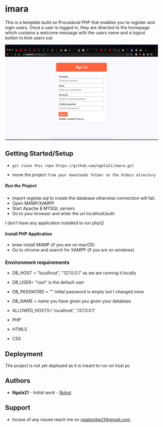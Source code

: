 # imara
This is a template build on Procedural PHP that enables you to register and login users. Once a user is logged in, they are directed to the homepage which contains a welcome message with the users name and a logout button to kick users out.

![screenshot](imara.png)

## Getting Started/Setup

* `git clone this repo https://github.com/ngala21/imara.git`

* move the project `from your downloads folder to the htdocs directory`

##### Run the Project
* import register.sql to create the database otherwise connection will fail.
* Open MAMP/XAMPP
* Start Apache & MYSQL servers
* Go to your browser and enter the url localhost/auth

 I don't have any application installed to run php😐

#### Install PHP Application 

* brew install MAMP (if you are on macOS)
* Go to chrome and search for XAMPP (if you are on windows)

### Environment requirements 

* DB_HOST = "localhost", "127.0.0.1" as we are running it locally
* DB_USER= "root" is the default user
* DB_PASSWORD = "" Initial password is empty but I changed mine
* DB_NAME = name you have given you given your database
* ALLOWED_HOSTS='.localhost', '.127.0.0.1' 

* PHP
* HTML5
* CSS

## Deployment 

The project is not yet deployed as it is meant to run on host pc

## Authors

* **Ngala21** - *Initial work* - [Robot](https://github.com/ngala21)

## Support
* Incase of any issues reach me on ngalamike21@gmail.com
